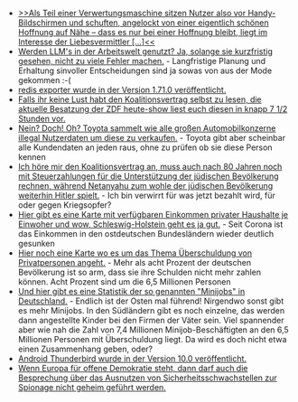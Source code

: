 * [>>Als Teil einer Verwertungsmaschine sitzen Nutzer also vor Handy-Bildschirmen und schuften, angelockt von einer eigentlich schönen Hoffnung auf Nähe – dass es nur bei einer Hoffnung bleibt, liegt im Interesse der Liebesvermittler [...]<<](https://netzpolitik.org/2025/trugbild-liebe-suchen-arbeit-finden/)
* [Werden LLM's in der Arbeitswelt genutzt? Ja, solange sie kurzfristig gesehen, nicht zu viele Fehler machen.](https://utcc.utoronto.ca/~cks/space/blog/tech/LLMsVersusOurJobs) - Langfristige Planung und Erhaltung sinvoller Entscheidungen sind ja sowas von aus der Mode gekommen :-(
* [redis exporter wurde in der Version 1.71.0 veröffentlicht.](https://github.com/oliver006/redis_exporter/releases/tag/v1.71.0)
* [Falls ihr keine Lust habt den Koalitionsvertrag selbst zu lesen, die aktuelle Besatzung der ZDF heute-show liest euch diesen in knapp 7 1/2 Stunden vor.](https://www.youtube.com/watch?v=_1Q4p9IGsXc)
* [Nein? Doch! Oh? Toyota sammelt wie alle großen Automobilkonzerne illegal Nutzerdaten um diese zu verkaufen.](https://blog.fefe.de/?ts=96e7ff8d) - Toyota gibt aber scheinbar alle Kundendaten an jeden raus, ohne zu prüfen ob sie diese Person kennen
* [Ich höre mir den Koalitionsvertrag an, muss auch nach 80 Jahren noch mit Steuerzahlungen für die Unterstützung der jüdischen Bevölkerung rechnen, während Netanyahu zum wohle der jüdischen Bevölkerung weiterhin Hitler spielt.](https://blog.fefe.de/?ts=96e61c3d) - Ich bin verwirrt für was jetzt bezahlt wird, für oder gegen Kriegsopfer?
* [Hier gibt es eine Karte mit verfügbaren Einkommen privater Haushalte je Einwoher und wow, Schleswig-Holstein geht es ja gut.](https://www.karto365.de/webapps-datlas/ZA2024/hh_veink_za2024/?lang=de&vm=2D&s=7000000&r=0&c=1032477.2893094657%2C6639510.8236407265) - Seit Corona ist das Einkommen in den ostdeutschen Bundesländern wieder deutlich gesunken
* [Hier noch eine Karte wo es um das Thema Überschuldung von Privatpersonen angeht.](https://www.karto365.de/webapps-datlas/HA2024/schulden_ha2024/?lang=de&vm=2D&s=7000000&r=0&c=1165827.556009999%2C6550610.645840369) - Mehr als acht Prozent der deutschen Bevölkerung ist so arm, dass sie ihre Schulden nicht mehr zahlen können. Acht Prozent sind um die 6,5 Millionen Personen
* [Und hier gibt es eine Statistik der so genannten "Minijobs" in Deutschland.](https://www.deutschlandatlas.bund.de/DE/Karten/Wie-wir-arbeiten/059-Geringfuegige-Beschaeftigung-Minijob.html) - Endlich ist der Osten mal führend! Nirgendwo sonst gibt es mehr Minijobs. In den Südländern gibt es noch einzelne, das werden dann angestellte Kinder bei den Firmen der Väter sein. Viel spannender aber wie nah die Zahl von 7,4 Millionen Minijob-Beschäftigten an den 6,5 Millionen Personen mit Überschuldung liegt. Da wird es doch nicht etwa einen Zusammenhang geben, oder?
* [Android Thunderbird wurde in der Version 10.0 veröffentlicht.](https://github.com/thunderbird/thunderbird-android/releases/tag/THUNDERBIRD_10_0)
* [Wenn Europa für offene Demokratie steht, dann darf auch die Besprechung über das Ausnutzen von Sicherheitsschwachstellen zur Spionage nicht geheim geführt werden.](https://netzpolitik.org/2025/ngos-fordern-debatte-ueber-hintertueren-darf-nicht-hinter-verschlossenen-tueren-stattfinden/)
